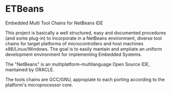 # ETBeans
Embedded Multi Tool Chains for NetBeans IDE

This project is basically a well structured, easy and documented procedures (and some plug-in) to incorporate in a NetBeans environment, diverse tool chains for target platforms of microcontrollers and host machines x86/Linux/Windows. The goal is to easily mantain and ampliate an uniform development environment for implementing Embedded Systems.

The "NetBeans" is an multiplatform-multilanguage Open Source IDE, mantained by ORACLE.

The tools chains are GCC/GNU, appropiate to each porting according to the platform's microprocessor core.
